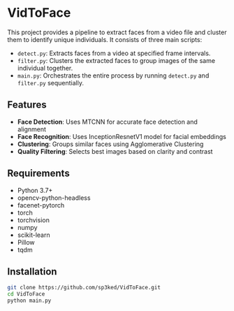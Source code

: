 # VidToFace

This project provides a pipeline to extract faces from a video file and cluster them to identify unique individuals. It consists of three main scripts:

- `detect.py`: Extracts faces from a video at specified frame intervals.
- `filter.py`: Clusters the extracted faces to group images of the same individual together.
- `main.py`: Orchestrates the entire process by running `detect.py` and `filter.py` sequentially.

## Features

- **Face Detection**: Uses MTCNN for accurate face detection and alignment
- **Face Recognition**: Uses InceptionResnetV1 model for facial embeddings
- **Clustering**: Groups similar faces using Agglomerative Clustering
- **Quality Filtering**: Selects best images based on clarity and contrast

## Requirements

- Python 3.7+
- opencv-python-headless
- facenet-pytorch
- torch
- torchvision 
- numpy
- scikit-learn
- Pillow
- tqdm

## Installation

```bash
git clone https://github.com/sp3ked/VidToFace.git
cd VidToFace
python main.py
